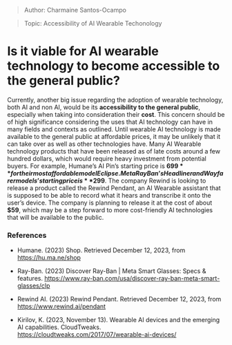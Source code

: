 >Author: Charmaine Santos-Ocampo

>Topic: Accessibility of AI Wearable Techonology

# Is it viable for AI wearable technology to become accessible to the general public?

Currently, another big issue regarding the adoption of wearable technology, both AI and non AI, would be its **accessibility to the general public**, especially when taking into consideration their **cost**. This concern should be of high significance considering the uses that AI technology can have in many fields and contexts as outlined. Until wearable AI technology is made available to the general public at affordable prices, it may be unlikely that it can take over as well as other technologies have.
Many AI Wearable technology products that have been released as of late costs around a few hundred dollars, which would require heavy investment from potential buyers. 
For example, Humane’s AI Pin’s starting price is **$699** for their most affordable model Eclipse.
Meta Ray Ban’s Headliner and Wayfarer models’ starting price is **$299**.
The company Rewind is looking to release a product called the Rewind Pendant, an AI Wearable assistant that is supposed to be able to record what it hears and transcribe it onto the user’s device. The company is planning to release it at the cost of about **$59**, which may be a step forward to more cost-friendly AI technologies that will be available to the public.

### References

- Humane. (2023) Shop. Retrieved December 12, 2023, from https://hu.ma.ne/shop

- Ray-Ban. (2023) Discover Ray-Ban | Meta Smart Glasses: Specs & features. https://www.ray-ban.com/usa/discover-ray-ban-meta-smart-glasses/clp

- Rewind AI. (2023) Rewind Pendant. Retrieved December 12, 2023, from https://www.rewind.ai/pendant 

- Kirilov, K. (2023, November 13). Wearable AI devices and the emerging AI capabilities. CloudTweaks. https://cloudtweaks.com/2017/07/wearable-ai-devices/ 
